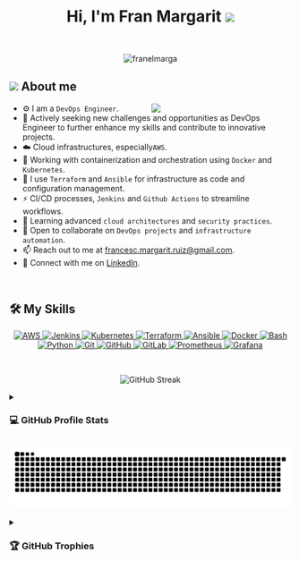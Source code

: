 <h1 align="center">Hi, I'm Fran Margarit <img src="https://media.giphy.com/media/hvRJCLFzcasrR4ia7z/giphy.gif" width="35"></h1>
<p align="center">
  <a href="https://github.com/franelmarga">
	  
  </a>
</p>

<br>

<p align="center"> 
  <img src="https://komarev.com/ghpvc/?username=franelmarga&label=Profile%20views&color=0047AB&style=plastic" alt="franelmarga" /> 
</p>

## <picture><img src = "https://github.com/7oSkaaa/7oSkaaa/blob/main/Images/about_me.gif?raw=true" width = 50px></picture> About me

<picture> <img align="right" src="https://github.com/7oSkaaa/7oSkaaa/blob/main/Images/Right_Side.gif?raw=true" width = 250px></picture>

- :gear: I am a `DevOps Engineer`.
- :rocket: Actively seeking new challenges and opportunities as DevOps Engineer to further enhance my skills and contribute to innovative projects.
- :cloud: Cloud infrastructures, especially`AWS`.
- :whale: Working with containerization and orchestration using `Docker` and `Kubernetes`.
- :wrench: I use `Terraform` and `Ansible` for infrastructure as code and configuration management.
- :zap: CI/CD processes, `Jenkins` and `Github Actions` to streamline workflows.
- :book: Learning advanced `cloud architectures` and `security practices`.
- :handshake: Open to collaborate on `DevOps projects` and `infrastructure automation`.
- :mailbox: Reach out to me at [francesc.margarit.ruiz@gmail.com](mailto:francesc.margarit.ruiz@gmail.com).
- :link: Connect with me on [LinkedIn](https://www.linkedin.com/in/fran-margarit-3732b118a/).
<br>

## 🛠️ My Skills

<p align="center"> 
  <!-- AWS -->
  <a href="https://aws.amazon.com" target="_blank"> 
    <img alt="AWS" src="https://img.shields.io/badge/AWS-232F3E?style=for-the-badge&logo=amazon-aws&logoColor=white">
  </a>
  <!-- Jenkins -->
  <a href="https://www.jenkins.io" target="_blank"> 
    <img alt="Jenkins" src="https://img.shields.io/badge/Jenkins-D24939?style=for-the-badge&logo=jenkins&logoColor=white">
  </a>
  <!-- Kubernetes -->
  <a href="https://kubernetes.io" target="_blank"> 
    <img alt="Kubernetes" src="https://img.shields.io/badge/Kubernetes-326CE5?style=for-the-badge&logo=kubernetes&logoColor=white">
  </a>
  <!-- Terraform -->
  <a href="https://www.terraform.io" target="_blank"> 
    <img alt="Terraform" src="https://img.shields.io/badge/Terraform-7B42BC?style=for-the-badge&logo=terraform&logoColor=white">
  </a>
  <!-- Ansible -->
  <a href="https://www.ansible.com" target="_blank"> 
    <img alt="Ansible" src="https://img.shields.io/badge/Ansible-EE0000?style=for-the-badge&logo=ansible&logoColor=white">
  </a>
  <!-- Docker -->
  <a href="https://www.docker.com" target="_blank"> 
    <img alt="Docker" src="https://img.shields.io/badge/Docker-2496ED?style=for-the-badge&logo=docker&logoColor=white">
  </a>
  <!-- Bash -->
  <a href="https://www.gnu.org/software/bash/" target="_blank"> 
    <img alt="Bash" src="https://img.shields.io/badge/Bash-4EAA25?style=for-the-badge&logo=gnu-bash&logoColor=white">
  </a>
  <!-- Python -->
  <a href="https://www.python.org" target="_blank"> 
    <img alt="Python" src="https://img.shields.io/badge/Python-3776AB?style=for-the-badge&logo=python&logoColor=white">
  </a>
  <!-- Git -->
  <a href="https://git-scm.com/" target="_blank"> 
    <img alt="Git" src="https://img.shields.io/badge/Git-F05032?style=for-the-badge&logo=git&logoColor=white">
  </a>
  <!-- GitHub -->
  <a href="https://github.com" target="_blank"> 
    <img alt="GitHub" src="https://img.shields.io/badge/GitHub-181717?style=for-the-badge&logo=github&logoColor=white">
  </a>
  <!-- GitLab -->
  <a href="https://gitlab.com" target="_blank"> 
    <img alt="GitLab" src="https://img.shields.io/badge/GitLab-FCA121?style=for-the-badge&logo=gitlab&logoColor=white">
  </a>
  <!-- Prometheus -->
  <a href="https://prometheus.io/" target="_blank"> 
    <img alt="Prometheus" src="https://img.shields.io/badge/Prometheus-E6522C?style=for-the-badge&logo=prometheus&logoColor=white">
  </a>
  <!-- Grafana -->
  <a href="https://grafana.com/" target="_blank"> 
    <img alt="Grafana" src="https://img.shields.io/badge/Grafana-F46800?style=for-the-badge&logo=grafana&logoColor=white">
  </a>
</p>


<br>

<p align = "center">
  <!-- GitHub Streak -->
  <img src="https://github-readme-streak-stats.herokuapp.com/?user=franelmarga&theme=tokyonight_duo" alt="GitHub Streak" />
</p>

<details><summary><h3>💻 GitHub Profile Stats</h3></summary>
<p align="center">
  <!-- GitHub Stats -->
  <img src="https://github-readme-stats.vercel.app/api?username=franelmarga&show_icons=true&count_private=true&theme=tokyonight&hide_border=true" alt="GitHub Stats" />
  <!-- Top Languages -->
  <img src="https://github-readme-stats.vercel.app/api/top-langs/?username=franelmarga&layout=compact&theme=tokyonight&hide_border=true" alt="Top Languages" />
</p>
</details>

<p align = "center">
	<img src = "https://github.com/7oSkaaa/7oSkaaa/blob/output/github-contribution-grid-snake.svg?" alt = "Snake Game"/>
</p>

<details><summary><h3>🏆 GitHub Trophies</h3></summary>
<p align="center">
  <!-- GitHub Trophies -->
  <img src="https://github-profile-trophy.vercel.app/?username=franelmarga&theme=nord&column=7" alt="GitHub Trophies" />
</p>
</details>



